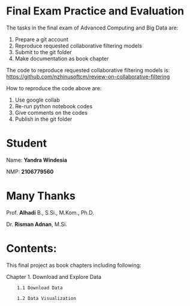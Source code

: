 # Final Exam Practice and Evaluation

The tasks in the final exam of Advanced Computing and Big Data are:
1. Prepare a git account
2. Reproduce requested collaborative filtering models
3. Submit to the git folder
4. Make documentation as book chapter

The code to reproduce requested collaborative filtering models is:
https://github.com/nzhinusoftcm/review-on-collaborative-filtering

How to reproduce the code above are:
1. Use google collab
2. Re-run python notebook codes
3. Give comments on the codes
4. Publish in the git folder

# Student

Name: **Yandra Windesia**

NMP: **2106779560**

# Many Thanks

Prof. **Alhadi** B., S.Si., M.Kom., Ph.D.

Dr. **Risman Adnan**, M.Si.

# Contents:

This final project as book chapters including following:

Chapter 1. Download and Explore Data

        1.1 Download Data
        
        1.2 Data Visualization

